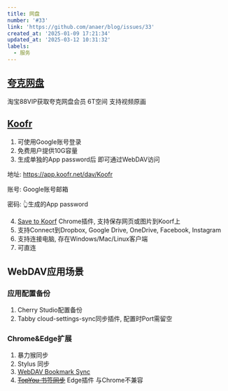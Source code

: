 ```yaml
---
title: 网盘
number: '#33'
link: 'https://github.com/anaer/blog/issues/33'
created_at: '2025-01-09 17:21:34'
updated_at: '2025-03-12 10:31:32'
labels:
  - 服务
---
```

## [夸克网盘](https://pan.quark.cn/list#/list/all)

淘宝88VIP获取夸克网盘会员
6T空间 支持视频原画

## [Koofr](https://app.koofr.net/)

1. 可使用Google账号登录
2. 免费用户提供10G容量
3. 生成单独的App password后 即可通过WebDAV访问

地址: https://app.koofr.net/dav/Koofr

账号: Google账号邮箱

密码: 👆生成的App password

4. [Save to Koorf](https://chromewebstore.google.com/detail/save-to-koofr/cgigbdaddgndbofikanbfmkpfoonlbpp)
Chrome插件, 支持保存网页或图片到Koorf上
5. 支持Connect到Dropbox, Google Drive, OneDrive, Facebook, Instagram
6. 支持连接电脑, 存在Windows/Mac/Linux客户端
7. 可直连

## WebDAV应用场景

### 应用配置备份
1. Cherry Studio配置备份
2. Tabby cloud-settings-sync同步插件, 配置时Port需留空

### Chrome&Edge扩展
1. 暴力猴同步
2. Stylus 同步
3. [WebDAV Bookmark Sync](https://chromewebstore.google.com/detail/webdav-bookmark-sync/opacelalohmnjnjiekmebpajbomjiejc)
4. [~~TopYou 书签同步~~](https://microsoftedge.microsoft.com/addons/detail/topyou%E4%B9%A6%E7%AD%BE%E5%90%8C%E6%AD%A5/mjhfligjjngfmmdnndobaeieogbbkhek) Edge插件 与Chrome不兼容
